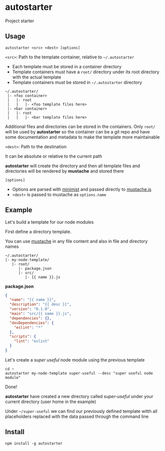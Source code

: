 autostarter
===========

Project starter

Usage
-----

```
autostarter <src> <dest> [options]
```

`<src>`: Path to the template container, relative to `~/.autostarter`

  * Each template must be stored in a container directory
  * Template containers must have a `root/` directory under its root directory
    with the actual template
  * Template containers must be stored in `~/.autostarter` directory

```
~/.autostarter/
 |- <foo container>
 |   |- root
 |   |   |- <foo template files here>
 |- <bar container>
 |   |- root
 |   |   |- <bar template files here>
```

Additional files and directories can be stored in the containers. Only `root/`
will be used by **autostarter** so the container can be a git repo and have some
documentation and metadata to make the template more maintainable

`<dest>`: Path to the destination

It can be absolute or relative to the current path

**autostarter** will create the directory and then all template files and
directories will be rendered by **mustache** and stored there

`[options]`

  * Options are parsed with [minimist](https://github.com/substack/minimist)
    and passed directly to [mustache.js](https://github.com/janl/mustache.js)
  * `<dest>` is passed to mustache as `options.name`

Example
-------

Let's build a template for our node modules

First define a directory template.

You can use [mustache](http://mustache.github.io/) in any file content and also
in file and directory names

```
~/.autostarter/
|- my-node-template/
   |- root/
      |- package.json
      |- src/
         |- {{ name }}.js
```

**package.json**

```json
{
  "name": "{{ name }}",
  "description": "{{ desc }}",
  "version": "0.1.0",
  "main": "src/{{ name }}.js",
  "dependencies": {},
  "devDependencies": {
    "eslint": "*"
  },
  "scripts": {
    "lint": "eslint"
  }
}
```

Let's create a *super useful* node module using the previous template

```
cd ~
autostarter my-node-template super-useful --desc "super useful node module"
```

Done!

**autostarter** have created a new directory called *super-useful* under your
current directory (user home in the example)

Under `~/super-useful` we can find our previously defined template witth all
placeholders replaced with the data passed through the command line

Install
-------

    npm install -g autostarter
